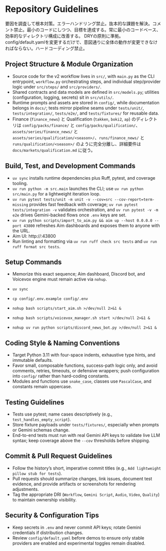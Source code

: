 # Repository Guidelines

要因を調査して根本対策。エラーハンドリング禁止。抜本的な課題を解決。コメント禁止。最小のコードにしつつ、目標を達成する。常に最小のコードベース、効率的なディレクトリ構成に改善する。
DRYの原則に準拠。config/default.yamlを変更するだけで、意図通りに全体の動作が変更できなければならない。ハードコーディング禁止。


## Project Structure & Module Organization
- Source code for the v2 workflow lives in `src/`, with `main.py` as the CLI entrypoint, `workflow.py` orchestrating steps, and individual step/provider logic under `src/steps/` and `src/providers/`.
- Shared contracts and data models are defined in `src/models.py`; utilities (configuration, logging, secrets) sit in `src/utils/`.
- Runtime prompts and assets are stored in `config/`, while documentation belongs in `docs/`; tests mirror pipeline seams under `tests/unit/`, `tests/integration/`, `tests/e2e/`, and `tests/fixtures/` for reusable data.
- Finance (`finance_news`) と Qualification (`takken`, `boki2`, `ap`) のディレクトリは `config/packs/finance/` と `config/packs/qualification/`、`assets/series/finance_news/` と `assets/series/qualification/<season>/`、`runs/finance_news/` と `runs/qualification/<season>/` のように完全分離し、詳細要件は `docs/markets/qualification.md` に従う。

## Build, Test, and Development Commands
- `uv sync` installs runtime dependencies plus Ruff, pytest, and coverage tooling.
- `uv run python -m src.main` launches the CLI; use `uv run python src/main.py` for a lightweight iteration loop.
- `uv run pytest tests/unit -m unit -v --cov=src --cov-report=term-missing` provides fast feedback with coverage; `uv run pytest tests/integration -v` validates orchestration, and `uv run pytest -v -m e2e` drives Gemini-backed flows once `.env` keys are set.
- `uv run python scripts/import_to_aim.py && aim up --host 0.0.0.0 --port 43800` refreshes Aim dashboards and exposes them to anyone with the URL.
- Aim UI: http://<server-ip>:43800
- Run linting and formatting via `uv run ruff check src tests` and `uv run ruff format src tests`.

## Setup Commands
- Memorize this exact sequence; Aim dashboard, Discord bot, and Voicevox engine must remain active via `nohup`.

- `uv sync`
- `cp config/.env.example config/.env`
- `nohup bash scripts/start_aim.sh >/dev/null 2>&1 &`
- `nohup bash scripts/voicevox_manager.sh start >/dev/null 2>&1 &`
- `nohup uv run python scripts/discord_news_bot.py >/dev/null 2>&1 &`

## Coding Style & Naming Conventions
- Target Python 3.11 with four-space indents, exhaustive type hints, and immutable defaults.
- Favor small, composable functions, success-path logic only, and avoid comments, retries, timeouts, or defensive wrappers; push configuration into `config/` rather than hard-coding constants.
- Modules and functions use `snake_case`, classes use `PascalCase`, and constants remain uppercase.

## Testing Guidelines
- Tests use pytest; name cases descriptively (e.g., `test_handles_empty_script`).
- Store fixture payloads under `tests/fixtures/`, especially when prompts or Gemini schemas change.
- End-to-end tests must run with real Gemini API keys to validate live LLM syntax; keep coverage above the `--cov` thresholds before shipping.

## Commit & Pull Request Guidelines
- Follow the history’s short, imperative commit titles (e.g., `Add lightweight pillow stub for tests`).
- Pull requests should summarize changes, link issues, document test evidence, and provide artifacts or screenshots for rendering adjustments.
- Tag the appropriate DRI (`Workflow`, `Gemini Script`, `Audio`, `Video`, `Quality`) to maintain ownership visibility.

## Security & Configuration Tips
- Keep secrets in `.env` and never commit API keys; rotate Gemini credentials if distribution changes.
- Review `config/default.yaml` before demos to ensure only stable providers are enabled and experimental toggles remain disabled.
